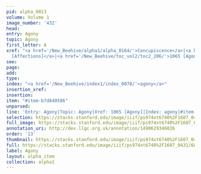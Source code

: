 ```yaml
---
pid: alpha_0013
volume: Volume 1
image_number: '432'
head: 
entry: Agony
topic: Agony
first_letter: A
xref: "<a href='/New_Beehive/alpha1/alpha_0164/'>Concupiscence</a>|<a href='/New_Beehive/toc_vol2/toc2_231/'>1187
  [Affections]</a>|<a href='/New_Beehive/toc_vol2/toc2_206/'>1065 [Agony]</a>"
see: 
page: 
add: 
type: 
index: "<a href='/New_Beehive/index1/index_0078/'>agony</a>"
insertion_xref: 
insertion: 
item: "#item-b7d840586"
unparsed: 
line: 'Entry: Agony|Topic: Agony|Xref: 1065 [Agony]|Index: agony|#item-b7d840586'
selection: https://stacks.stanford.edu/image/iiif/ps974xt6740%2F1607_0431/684,953,3181,422/full/0/default.jpg
full_image: https://stacks.stanford.edu/image/iiif/ps974xt6740%2F1607_0431/full/full/0/default.jpg
annotation_uri: http://dev.llgc.org.uk/annotation/1490629346026
order: '13'
thumbnail: https://stacks.stanford.edu/image/iiif/ps974xt6740%2F1607_0431/684,953,600,180/250,/0/default.jpg
full: https://stacks.stanford.edu/image/iiif/ps974xt6740%2F1607_0431/684,953,3181,422/full/0/default.jpg
label: Agony
layout: alpha_item
collection: alpha1
---
```

